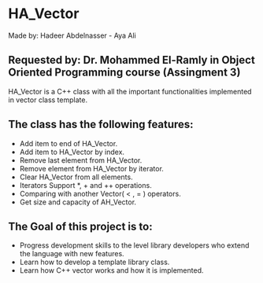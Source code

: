 # HA_Vector
 
Made by: Hadeer Abdelnasser -  Aya Ali

Requested by: Dr. Mohammed El-Ramly in Object Oriented Programming course (Assingment 3)
-----------------------------------------------------------------------------------------------------
HA_Vector is a C++ class with all the important functionalities implemented in vector class template.

The class has the following features:
-----------------------------------------------------------------------------------------------------
* Add item to end of HA_Vector.
* Add item to HA_Vector by index.
* Remove last element from HA_Vector.
* Remove element from HA_Vector by iterator.
* Clear HA_Vector from all elements.
* Iterators Support *, + and ++ operations.
* Comparing with another Vector( < , = ) operators.
* Get size and capacity of AH_Vector.

The Goal of this project is to:
------------------------------------------------------------------------------------------------------------
* Progress development skills to the level library developers who extend the language with new features.
* Learn how to develop a template library class.
* Learn how C++ vector works and how it is implemented.
